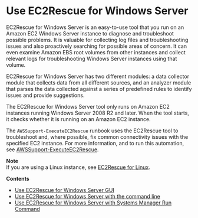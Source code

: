 # Use EC2Rescue for Windows Server<a name="Windows-Server-EC2Rescue"></a>

EC2Rescue for Windows Server is an easy\-to\-use tool that you run on an Amazon EC2 Windows Server instance to diagnose and troubleshoot possible problems\. It is valuable for collecting log files and troubleshooting issues and also proactively searching for possible areas of concern\. It can even examine Amazon EBS root volumes from other instances and collect relevant logs for troubleshooting Windows Server instances using that volume\.

EC2Rescue for Windows Server has two different modules: a data collector module that collects data from all different sources, and an analyzer module that parses the data collected against a series of predefined rules to identify issues and provide suggestions\.

The EC2Rescue for Windows Server tool only runs on Amazon EC2 instances running Windows Server 2008 R2 and later\. When the tool starts, it checks whether it is running on an Amazon EC2 instance\.

The `AWSSupport-ExecuteEC2Rescue` runbook uses the EC2Rescue tool to troubleshoot and, where possible, fix common connectivity issues with the specified EC2 instance\. For more information, and to run this automation, see [AWSSupport\-ExecuteEC2Rescue](https://docs.aws.amazon.com/systems-manager/latest/userguide/automation-awssupport-executeec2rescue.html)\.

**Note**  
If you are using a Linux instance, see [EC2Rescue for Linux](https://docs.aws.amazon.com/AWSEC2/latest/UserGuide/Linux-Server-EC2Rescue.html)\.

**Contents**
+ [Use EC2Rescue for Windows Server GUI](ec2rw-gui.md)
+ [Use EC2Rescue for Windows Server with the command line](ec2rw-cli.md)
+ [Use EC2Rescue for Windows Server with Systems Manager Run Command](ec2rw-ssm.md)